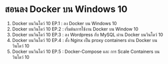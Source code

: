 # สอนลง Docker บน Windows 10
1. Docker บนวินโดว์ 10 	EP.1 : ลง Docker บน Windows 10
2. Docker บนวินโดว์ 10 	EP.2 : เริ่มต้นการใช้งาน Docker บน Window 10
3. Docker บนวินโดว์ 10	EP.3 : ลง Wordpress กับ MySQL ผ่าน Docker บนวินโดว์ 10
4. Docker บนวินโดว์ 10	EP.4 : ตั้ง Nginx เป็น proxy containers  ผ่าน Docker บนวินโดว์ 10
5. Docker บนวินโดว์ 10	EP.5 : Docker-Compose และ การ Scale Containers บนวินโดว์ 10